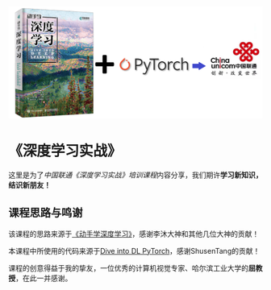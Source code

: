 ![](https://github.com/chevady-liulixun/unicom-d2l-zh/blob/master/images/unicom-d2l-zh.png)
# 《深度学习实战》
这里是为了*中国联通《深度学习实战》培训课程*内容分享，我们期许**学习新知识，结识新朋友！** 
## 课程思路与鸣谢
该课程的思路来源于[《动手学深度学习》](https://zh.d2l.ai/)，感谢李沐大神和其他几位大神的贡献！

本课程中所使用的代码来源于[Dive into DL PyTorch](https://github.com/ShusenTang/Dive-into-DL-PyTorch)，感谢ShusenTang的贡献！

课程的创意得益于我的挚友，一位优秀的计算机视觉专家、哈尔滨工业大学的**屈教授**，在此一并感谢。
